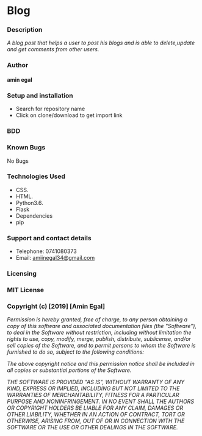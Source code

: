 # Blog
### Description
_A blog post that helps a user to post his blogs and is able to delete,update and get comments from other users._

### Author
#### amin egal

### Setup and installation
* Search for repository name
* Click on clone/download to get import link



### BDD

### Known Bugs
No Bugs

### Technologies Used
* CSS.
* HTML.
* Python3.6.
* Flask
* Dependencies
* pip

### Support and contact details
* Telephone: 0741080373
* Email: amiinegal34@gmail.com

### Licensing
### MIT License
### Copyright (c) [2019] [Amin Egal]
_Permission is hereby granted, free of charge, to any person obtaining a copy of this software and associated documentation files (the "Software"), to deal in the Software without restriction, including without limitation the rights to use, copy, modify, merge, publish, distribute, sublicense, and/or sell copies of the Software, and to permit persons to whom the Software is furnished to do so, subject to the following conditions:_

_The above copyright notice and this permission notice shall be included in all copies or substantial portions of the Software._

_THE SOFTWARE IS PROVIDED "AS IS", WITHOUT WARRANTY OF ANY KIND, EXPRESS OR IMPLIED, INCLUDING BUT NOT LIMITED TO THE WARRANTIES OF MERCHANTABILITY, FITNESS FOR A PARTICULAR PURPOSE AND NONINFRINGEMENT. IN NO EVENT SHALL THE AUTHORS OR COPYRIGHT HOLDERS BE LIABLE FOR ANY CLAIM, DAMAGES OR OTHER LIABILITY, WHETHER IN AN ACTION OF CONTRACT, TORT OR OTHERWISE, ARISING FROM, OUT OF OR IN CONNECTION WITH THE SOFTWARE OR THE USE OR OTHER DEALINGS IN THE SOFTWARE._
